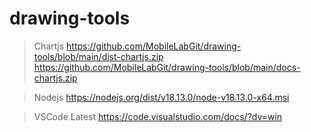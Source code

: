 # drawing-tools
> Chartjs
https://github.com/MobileLabGit/drawing-tools/blob/main/dist-chartjs.zip
https://github.com/MobileLabGit/drawing-tools/blob/main/docs-chartjs.zip

> Nodejs
https://nodejs.org/dist/v18.13.0/node-v18.13.0-x64.msi

> VSCode Latest
https://code.visualstudio.com/docs/?dv=win
